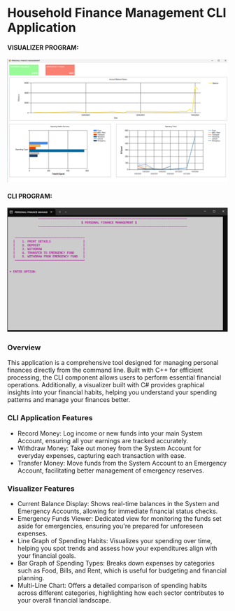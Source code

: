 # Household Finance Management CLI Application

#### VISUALIZER PROGRAM:
![CLI PROGRAM](assets/1.png)

#### CLI PROGRAM:
![CLI PROGRAM](assets/2.png)

### Overview
This application is a comprehensive tool designed for managing personal finances directly from the command line. Built with C++ for efficient processing, the CLI component allows users to perform essential financial operations. Additionally, a visualizer built with C# provides graphical insights into your financial habits, helping you understand your spending patterns and manage your finances better.

### CLI Application Features
- Record Money: Log income or new funds into your main System Account, ensuring all your earnings are tracked accurately.
- Withdraw Money: Take out money from the System Account for everyday expenses, capturing each transaction with ease.
- Transfer Money: Move funds from the System Account to an Emergency Account, facilitating better management of emergency reserves.

### Visualizer Features
- Current Balance Display: Shows real-time balances in the System and Emergency Accounts, allowing for immediate financial status checks.
- Emergency Funds Viewer: Dedicated view for monitoring the funds set aside for emergencies, ensuring you're prepared for unforeseen expenses.
- Line Graph of Spending Habits: Visualizes your spending over time, helping you spot trends and assess how your expenditures align with your financial goals.
- Bar Graph of Spending Types: Breaks down expenses by categories such as Food, Bills, and Rent, which is useful for budgeting and financial planning.
- Multi-Line Chart: Offers a detailed comparison of spending habits across different categories, highlighting how each sector contributes to your overall financial landscape.